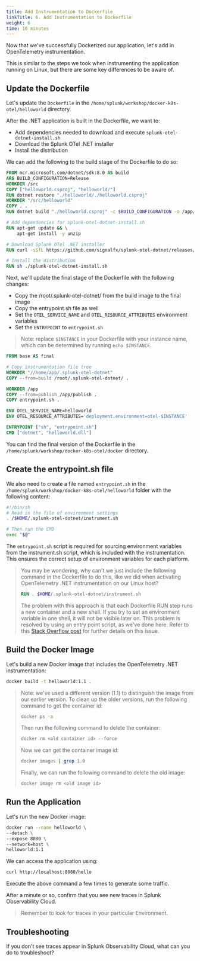 ```yaml
---
title: Add Instrumentation to Dockerfile
linkTitle: 6. Add Instrumentation to Dockerfile
weight: 6
time: 10 minutes
---
```


Now that we've successfully Dockerized our application, let's add in OpenTelemetry instrumentation. 

This is similar to the steps we took when instrumenting the application running on Linux, but there 
are some key differences to be aware of. 

## Update the Dockerfile 

Let's update the `Dockerfile` in the `/home/splunk/workshop/docker-k8s-otel/helloworld` directory.  

After the .NET application is built in the Dockerfile, we want to: 

* Add dependencies needed to download and execute `splunk-otel-dotnet-install.sh`
* Download the Splunk OTel .NET installer
* Install the distribution

We can add the following to the build stage of the Dockerfile to do so: 

``` dockerfile
FROM mcr.microsoft.com/dotnet/sdk:8.0 AS build
ARG BUILD_CONFIGURATION=Release
WORKDIR /src
COPY ["helloworld.csproj", "helloworld/"]
RUN dotnet restore "./helloworld/./helloworld.csproj"
WORKDIR "/src/helloworld"
COPY . .
RUN dotnet build "./helloworld.csproj" -c $BUILD_CONFIGURATION -o /app/build

# Add dependencies for splunk-otel-dotnet-install.sh
RUN apt-get update && \
	apt-get install -y unzip

# Download Splunk OTel .NET installer
RUN curl -sSfL https://github.com/signalfx/splunk-otel-dotnet/releases/latest/download/splunk-otel-dotnet-install.sh -O

# Install the distribution
RUN sh ./splunk-otel-dotnet-install.sh
```

Next, we'll update the final stage of the Dockerfile with the following changes: 

* Copy the /root/.splunk-otel-dotnet/ from the build image to the final image 
* Copy the entrypoint.sh file as well 
* Set the `OTEL_SERVICE_NAME` and `OTEL_RESOURCE_ATTRIBUTES` environment variables 
* Set the `ENTRYPOINT` to `entrypoint.sh` 

> Note: replace `$INSTANCE` in your Dockerfile with your instance name,
> which can be determined by running `echo $INSTANCE`.

``` dockerfile 
FROM base AS final

# Copy instrumentation file tree
WORKDIR "//home/app/.splunk-otel-dotnet"
COPY --from=build /root/.splunk-otel-dotnet/ .

WORKDIR /app
COPY --from=publish /app/publish .
COPY entrypoint.sh .

ENV OTEL_SERVICE_NAME=helloworld
ENV OTEL_RESOURCE_ATTRIBUTES='deployment.environment=otel-$INSTANCE'

ENTRYPOINT ["sh", "entrypoint.sh"]
CMD ["dotnet", "helloworld.dll"]
```

You can find the final version of the Dockerfile in the 
`/home/splunk/workshop/docker-k8s-otel/docker` directory. 


## Create the entrypoint.sh file

We also need to create a file named `entrypoint.sh` in the `/home/splunk/workshop/docker-k8s-otel/helloworld` folder 
with the following content: 

``` bash
#!/bin/sh
# Read in the file of environment settings
. /$HOME/.splunk-otel-dotnet/instrument.sh

# Then run the CMD
exec "$@"
```

The `entrypoint.sh` script is required for sourcing environment variables from the instrument.sh script, 
which is included with the instrumentation. This ensures the correct setup of environment variables 
for each platform.

> You may be wondering, why can't we just include the following command in the Dockerfile to do this, 
> like we did when activating OpenTelemetry .NET instrumentation on our Linux host? 
> ``` dockerfile
> RUN . $HOME/.splunk-otel-dotnet/instrument.sh
> ```
> The problem with this approach is that each Dockerfile RUN step runs a new container and a new shell. 
> If you try to set an environment variable in one shell, it will not be visible later on.
> This problem is resolved by using an entry point script, as we've done here. 
> Refer to this [Stack Overflow post](https://stackoverflow.com/questions/55921914/how-to-source-a-script-with-environment-variables-in-a-docker-build-process) 
> for further details on this issue. 

## Build the Docker Image 

Let's build a new Docker image that includes the OpenTelemetry .NET instrumentation: 

``` bash
docker build -t helloworld:1.1 .
```

> Note: we've used a different version (1.1) to distinguish the image from our earlier version. 
> To clean up the older versions, run the following command to get the container id:  
> ``` bash
> docker ps -a
> ```
> Then run the following command to delete the container: 
> ``` bash
> docker rm <old container id> --force
> ```
> Now we can get the container image id:
> ``` bash
> docker images | grep 1.0
> ```
> Finally, we can run the following command to delete the old image: 
> ``` bash
> docker image rm <old image id>
> ```

## Run the Application 

Let's run the new Docker image: 

``` bash
docker run --name helloworld \
--detach \
--expose 8080 \
--network=host \
helloworld:1.1
```

We can access the application using: 

``` bash
curl http://localhost:8080/hello
```

Execute the above command a few times to generate some traffic.  

After a minute or so, confirm that you see new traces in Splunk Observability Cloud. 

> Remember to look for traces in your particular Environment. 
 
## Troubleshooting

If you don't see traces appear in Splunk Observability Cloud, what can you do to troubleshoot? 